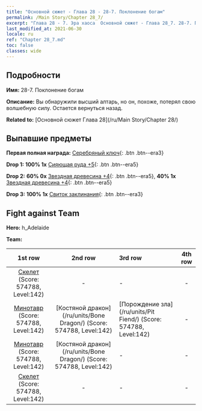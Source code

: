 ```yaml
---
title: "Основной сюжет - Глава 28 - 28-7. Поклонение богам"
permalink: /Main Story/Chapter 28_7/
excerpt: "Глава 28 - 7. Эра хаоса  Основной сюжет - Глава 28_7. 28-7. Поклонение богам"
last_modified_at: 2021-06-30
locale: ru
ref: "Chapter 28_7.md"
toc: false
classes: wide
---
```


## Подробности

 **Имя:** 28-7. Поклонение богам

 **Описание:** Вы обнаружили высший алтарь, но он, похоже, потерял свою волшебную силу. Остается вернуться назад.

 **Related to:** [Основной сюжет Глава 28](/ru/Main Story/Chapter 28/)

## Выпавшие предметы

 **Первая полная награда:** [Серебряный ключ](/ItemsRU/con_693/){: .btn .btn--era3}

 **Drop 1:** **100% 1x** [Сияющая руда +5](/ItemsRU/mat_96/){: .btn .btn--era5}

 **Drop 2:** **60% 0x** [Звездная древесина +4](/ItemsRU/mat_90/){: .btn .btn--era5}, **40% 1x** [Звездная древесина +4](/ItemsRU/mat_90/){: .btn .btn--era5}

 **Drop 3:** **100% 1x** [Свиток заклинания](/ItemsRU/con_694/){: .btn .btn--era3}


## Fight against Team
 **Hero:** h_Adelaide

 **Team:**


  | 1st row | 2nd row | 3rd row | 4th row |
  |:----:|:----:|:----|:----:|
  | [Скелет](/ru/units/Skeleton/) (Score: 574788, Level:142)  | - | - | - |
  | [Минотавр](/ru/units/Minotaur/) (Score: 574788, Level:142)  | [Костяной дракон](/ru/units/Bone Dragon/) (Score: 574788, Level:142)  | [Порождение зла](/ru/units/Pit Fiend/) (Score: 574788, Level:142)  | - |
  | [Минотавр](/ru/units/Minotaur/) (Score: 574788, Level:142)  | [Костяной дракон](/ru/units/Bone Dragon/) (Score: 574788, Level:142)  | - | - |
  | [Скелет](/ru/units/Skeleton/) (Score: 574788, Level:142)  | - | - | - |


